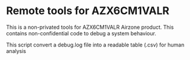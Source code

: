 # Remote tools for AZX6CM1VALR

This is a non-privated tools for AZX6CM1VALR Airzone product.
This contains non-confidential code to debug a system behaviour.

This script convert a debug.log file into a readable table (.csv) for human analysis